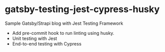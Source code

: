 # gatsby-testing-jest-cypress-husky
Sample Gatsby/Strapi blog with Jest Testing Framework

- Add pre-commit hook to run linting using husky.
- Unit testing with Jest
- End-to-end testing with Cypress



